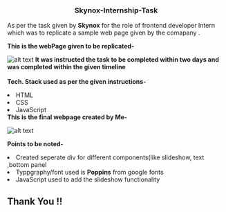  <center><h3>Skynox-Internship-Task</h3></center>
 <b></b>
As per the task given by <b>Skynox</b> for the role of frontend developer Intern which was to replicate a sample web page given by the comapany .

<b>This is the webPage given to be replicated-  </b>

![alt text](https://github.com/pramodsingh11/Skynox-Internship-Task/blob/master/sample_skynox.png)
<b>It was instructed the task to be completed within two days and was completed within the given timeline  </b>
<br></br>
<b>Tech. Stack used as per the given instructions- </b>
<li>HTML</li>
<li>CSS</li>
<li> JavaScript </li>
<b> This is the final webpage created by Me- </b>


![alt text](https://github.com/pramodsingh11/Skynox-Internship-Task/blob/master/task.png)

<b>Points to be noted- </b>
<li>Created seperate div for different components(like slideshow, text ,bottom panel</li>
<li>Typpgraphy/font used is <b>Poppins</b> from google fonts</li>
<li>JavaScript used to add the slideshow functionality </li>

<h2>Thank You !! </h2>
